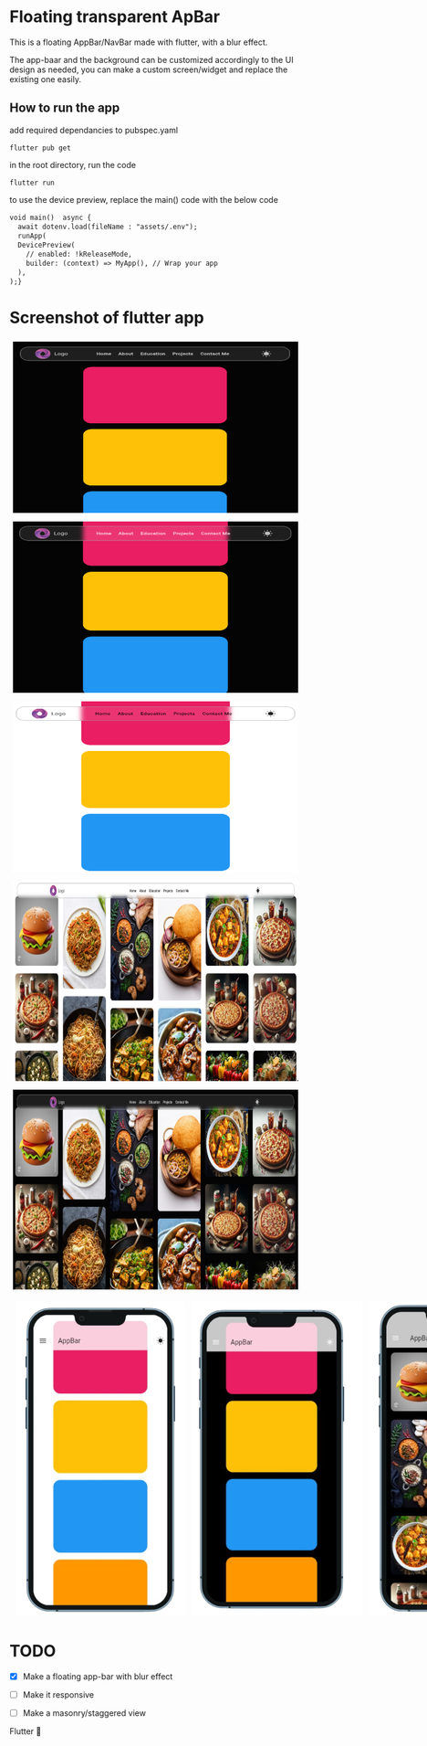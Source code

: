 # Floating transparent ApBar

This is a floating AppBar/NavBar made with flutter, with a blur effect.

The app-baar and the background can be customized accordingly to the UI design as needed, you can make a custom screen/widget and replace the existing one easily.

## How to run the app


add required dependancies to pubspec.yaml

```
flutter pub get
```

in the root directory, run the code

```
flutter run
```


to use the device preview, replace the main() code with the below code
```
void main()  async {
  await dotenv.load(fileName : "assets/.env");
  runApp(
  DevicePreview(
    // enabled: !kReleaseMode,
    builder: (context) => MyApp(), // Wrap your app
  ),
);}
```


# Screenshot of flutter app

<div>
    <img src="assets/screenshots/desktopDarkMode.png" alt="Home Screen" style="width: 500px; height: 300px; margin: 6px;" />
    <img src="assets/screenshots/desktopDarkMode2.png" alt="Home Screen" style="width: 500px; height: 300px; margin: 6px;" />
    <img src="assets/screenshots/desktopLightMode.png" alt="Home Screen" style="width: 500px; height: 300px; margin: 6px;" />
    <br>
    <img src="assets/screenshots/staggeredViewLightThemeLaptop.png" alt="Home Screen" style="width: 500px; height: 350px; margin: 6px;" />
    <img src="assets/screenshots/staggeredViewDarkThemeLaptop.png.png" alt="Home Screen" style="width: 500px; height: 350px; margin: 6px;" />
</div>
<div style="display: flex; justify-content: flex-start; margin: 6px;">
    <img src="assets/screenshots/phoneLightMode.png" alt="Home Screen" style="width: 300px; height: 550px; margin: 6px;" />
    <img src="assets/screenshots/phoneDarkMode.png" alt="Home Screen" style="width: 300px; height: 550px; margin: 6px;" />
    <img src="assets/screenshots/screenshotImagesPhone.png" alt="Home Screen" style="width: 300px; height: 550px; margin: 6px;" />
</div>




# TODO


- [X] Make a floating app-bar with blur effect

- [ ] Make it responsive 

- [ ] Make a masonry/staggered view 




 
Flutter :blue_heart:
